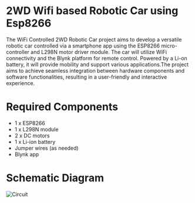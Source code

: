 # 2WD Wifi based Robotic Car using Esp8266
The WiFi Controlled 2WD Robotic Car project aims to develop a versatile robotic car controlled via a smartphone app using the ESP8266 micro-controller and L298N motor driver module. The car will utilize WiFi connectivity and the Blynk platform for remote control. Powered by a Li-on  battery, it will provide mobility and support various applications.The project aims to achieve seamless integration between hardware components and software functionalities, resulting in a user-friendly and interactive experience.
# Required Components
* 1 x ESP8266
* 1 x L298N module
* 2 x DC motors
* 1 x Li-ion battery
* Jumper wires (as needed)
* Blynk app
# Schematic Diagram
![Circuit](https://github.com/Abdullah-056/2WD-Robotic-Car-using-Esp8266/assets/124244121/69448e90-5080-4ef0-b334-b3bdb224055e)
